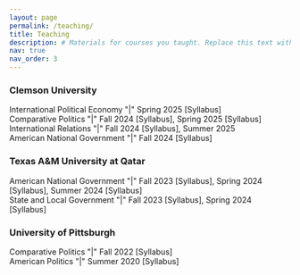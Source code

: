```yaml
---
layout: page
permalink: /teaching/
title: Teaching
description: # Materials for courses you taught. Replace this text with your description.
nav: true
nav_order: 3
---
```


### Clemson University 
International Political Economy "|" Spring 2025 [Syllabus]  
Comparative Politics "|" Fall 2024 [Syllabus], Spring 2025 [Syllabus]   
International Relations "|" Fall 2024 [Syllabus], Summer 2025   
American National Government "|" Fall 2024 [Syllabus]    

### Texas A&M University at Qatar 
American National Government "|" Fall 2023 [Syllabus], Spring 2024 [Syllabus], Summer 2024 [Syllabus]   
State and Local Government "|" Fall 2023 [Syllabus], Spring 2024 [Syllabus]     

### University of Pittsburgh 
Comparative Politics "|" Fall 2022 [Syllabus]  
American Politics "|" Summer 2020 [Syllabus]     
  
